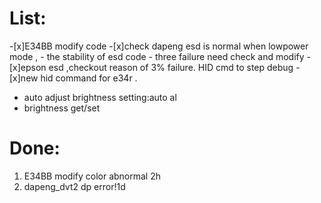 # List:
-[x]E34BB modify  code 
-[x]check dapeng esd is normal  when lowpower mode , 
    - the stability of esd code 
    - three failure need check and modify 
-[x]epson esd ,checkout reason of 3%  failure. HID cmd to step debug
-[x]new hid command for e34r .
- auto adjust  brightness setting:auto al 
- brightness get/set


# Done:
1. E34BB modify color abnormal 2h
2. dapeng_dvt2  dp error!1d

  
